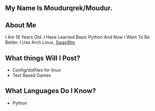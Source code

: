 ## My Name Is Moudurqrek/Moudur.

## About Me
I Am 16 Years Old. I Have Learned Basic Python And Now I Want To Be Better.
I Use Arch Linux, [SwayWm](https://swaywm.org)

## What things Will I Post?
- Config/dotfiles for linux
- Text Based Games

## What Languages Do I Know?
- Python
